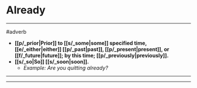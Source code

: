 # Already
---
#adverb
- **[[p/_prior|Prior]] to [[s/_some|some]] specified time, [[e/_either|either]] [[p/_past|past]], [[p/_present|present]], or [[f/_future|future]]; by this time; [[p/_previously|previously]].**
- **[[s/_so|So]] [[s/_soon|soon]].**
	- _Example: Are you quitting already?_
---
---
